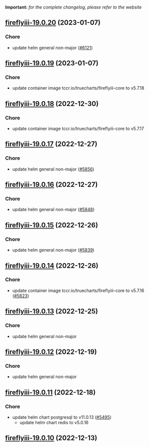 **Important:**
*for the complete changelog, please refer to the website*




## [fireflyiii-19.0.20](https://github.com/truecharts/charts/compare/fireflyiii-19.0.19...fireflyiii-19.0.20) (2023-01-07)

### Chore

- update helm general non-major ([#6121](https://github.com/truecharts/charts/issues/6121))
  
  


## [fireflyiii-19.0.19](https://github.com/truecharts/charts/compare/fireflyiii-19.0.18...fireflyiii-19.0.19) (2023-01-07)

### Chore

- update container image tccr.io/truecharts/fireflyiii-core to v5.7.18
  
  


## [fireflyiii-19.0.18](https://github.com/truecharts/charts/compare/fireflyiii-data-importer-2.0.7...fireflyiii-19.0.18) (2022-12-30)

### Chore

- update container image tccr.io/truecharts/fireflyiii-core to v5.7.17
  
  


## [fireflyiii-19.0.17](https://github.com/truecharts/charts/compare/fireflyiii-19.0.16...fireflyiii-19.0.17) (2022-12-27)

### Chore

- update helm general non-major ([#5856](https://github.com/truecharts/charts/issues/5856))
  
  


## [fireflyiii-19.0.16](https://github.com/truecharts/charts/compare/fireflyiii-19.0.15...fireflyiii-19.0.16) (2022-12-27)

### Chore

- update helm general non-major ([#5848](https://github.com/truecharts/charts/issues/5848))
  
  


## [fireflyiii-19.0.15](https://github.com/truecharts/charts/compare/fireflyiii-19.0.14...fireflyiii-19.0.15) (2022-12-26)

### Chore

- update helm general non-major ([#5839](https://github.com/truecharts/charts/issues/5839))
  
  


## [fireflyiii-19.0.14](https://github.com/truecharts/charts/compare/fireflyiii-data-importer-2.0.5...fireflyiii-19.0.14) (2022-12-26)

### Chore

- update container image tccr.io/truecharts/fireflyiii-core to v5.7.16 ([#5823](https://github.com/truecharts/charts/issues/5823))
  
  


## [fireflyiii-19.0.13](https://github.com/truecharts/charts/compare/fireflyiii-19.0.12...fireflyiii-19.0.13) (2022-12-25)

### Chore

- update helm general non-major
  
  


## [fireflyiii-19.0.12](https://github.com/truecharts/charts/compare/fireflyiii-19.0.11...fireflyiii-19.0.12) (2022-12-19)

### Chore

- update helm general non-major
  
  


## [fireflyiii-19.0.11](https://github.com/truecharts/charts/compare/fireflyiii-19.0.10...fireflyiii-19.0.11) (2022-12-18)

### Chore

- update helm chart postgresql to v11.0.13 ([#5495](https://github.com/truecharts/charts/issues/5495))
  - update helm chart redis to v5.0.16
  
  


## [fireflyiii-19.0.10](https://github.com/truecharts/charts/compare/fireflyiii-19.0.9...fireflyiii-19.0.10) (2022-12-13)


